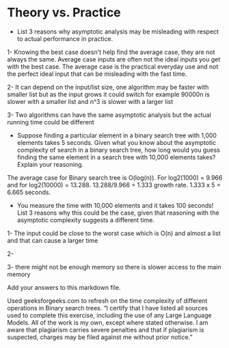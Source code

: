 # Theory vs. Practice

- List 3 reasons why asymptotic analysis may be misleading with respect to
  actual performance in practice.
  
1- Knowing the best case doesn't help find the average case, they are not always the same. Average case inputs are often not the ideal inputs you get with the best case. The average case is the practical everyday use and not the perfect ideal input that can be misleading with the fast time.

2- It can depend on the input/list size, one algorithm may be faster with smaller list but as the input grows it could switch for example 90000n is slower with a smaller list and n^3 is slower with a larger list

3- Two algorithms can have the same asymptotic analysis but the actual running time could be different

- Suppose finding a particular element in a binary search tree with 1,000
  elements takes 5 seconds. Given what you know about the asymptotic complexity
  of search in a binary search tree, how long would you guess finding the same
  element in a search tree with 10,000 elements takes? Explain your reasoning.
  
The average case for Binary search tree is O(log(n)). For log2(1000) = 9.966 and for log2(10000) = 13.288. 13.288/9.966 = 1.333 growth rate. 1.333 x 5 = 6.665 seconds.

- You measure the time with 10,000 elements and it takes 100 seconds! List 3
  reasons why this could be the case, given that reasoning with the asymptotic
  complexity suggests a different time.

1- The input could be close to the worst case which is O(n) and almost a list and that can cause a larger time

2- 

3- there might not be enough memory so there is slower access to the main memory


Add your answers to this markdown file.


Used geeksforgeeks.com to refresh on the time complexity of different operations in Binary search trees. “I certify that I have listed all sources used to complete this exercise, including the use of any Large Language Models. All of the work is my own, except where stated otherwise. I am aware that plagiarism carries severe penalties and that if plagiarism is suspected, charges may be filed against me without prior notice.”
